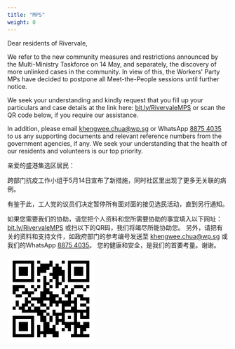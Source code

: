 ```yaml
---
title: "MPS"
weight: 0
---
```

Dear residents of Rivervale,

We refer to the new community measures and restrictions announced by the Multi-Ministry Taskforce on 14 May, and separately, the discovery of more unlinked cases in the community. In view of this, the Workers' Party MPs have decided to postpone all Meet-the-People sessions until further notice.

We seek your understanding and kindly request that you fill up your particulars and case details at the link here: [bit.ly/RivervaleMPS](https://bit.ly/RivervaleMPS) or scan the QR code below, if you require our assistance.

In addition, please email [khengwee.chua@wp.sg](mailto:khengwee.chua@wp.sg) or WhatsApp [8875 4035](https://wa.me/6588754035) to us any supporting documents and relevant reference numbers from the government agencies, if any. We seek your understanding that the health of our residents and volunteers is our top priority.

亲爱的盛港集选区居民：

跨部门抗疫工作小组于5月14日宣布了新措施，同时社区里出现了更多无关联的病例。

有鉴于此，工人党的议员们决定暂停所有面对面的接见选民活动，直到另行通知。

如果您需要我们的协助，请您把个人资料和您所需要协助的事宜填入以下网址：[bit.ly/RivervaleMPS](https://bit.ly/RivervaleMPS) 或扫以下的QR码，我们将竭尽所能协助您。  另外，请把有关的资料和支持文件，如政府部门的参考编号发送至 [khengwee.chua@wp.sg](mailto:khengwee.chua@wp.sg) 或我们的WhatsApp [8875 4035](https://wa.me/6588754035)。  您的健康和安全，是我们的首要考量。谢谢。

![MPS QR code](mps_qr_code.png)